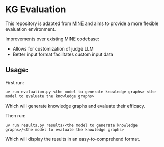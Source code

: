 # KG Evaluation 
This repository is adapted from [MINE](https://github.com/stair-lab/kg-gen/tree/main/MINE) and aims to provide a more flexible evaluation environment. 

Improvements over existing MINE codebase:
- Allows for customization of judge LLM 
- Better input format facilitates custom input data

## Usage:
First run:

`uv run evaluation.py <the model to generate knowledge graphs> <the model to evaluate the knowledge graphs>`

Which will generate knowledge graphs and evaluate their efficacy. 

Then run:

`uv run results.py results/<the model to generate knowledge graphs>/<the model to evaluate the knowledge graphs>`

Which will display the results in an easy-to-comprehend format. 
